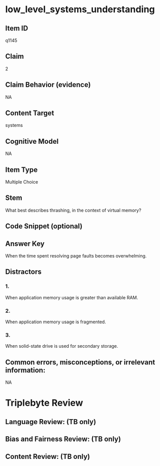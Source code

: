# low_level_systems_understanding

## Item ID
q1145

## Claim
2

## Claim Behavior (evidence)
NA

## Content Target
systems

## Cognitive Model
NA

## Item Type
Multiple Choice

## Stem
What best describes thrashing, in the context of virtual memory?

## Code Snippet (optional)


## Answer Key
When the time spent resolving page faults becomes overwhelming.

## Distractors

### 1.
When application memory usage is greater than available RAM.

### 2.
When application memory usage is fragmented.

### 3.
When solid-state drive is used for secondary storage.

## Common errors, misconceptions, or irrelevant information:
NA

# Triplebyte Review


## Language Review: (TB only)


## Bias and Fairness Review: (TB only)


## Content Review: (TB only)

